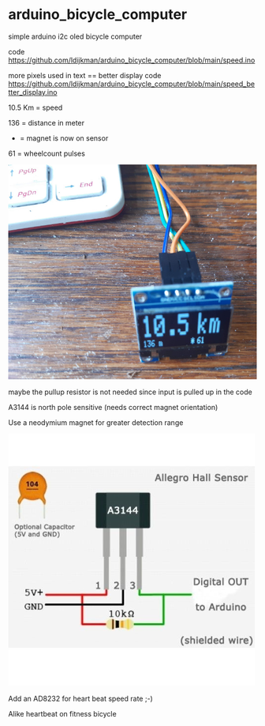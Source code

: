 # arduino_bicycle_computer
simple arduino i2c oled bicycle computer

code https://github.com/ldijkman/arduino_bicycle_computer/blob/main/speed.ino

more pixels used in text == better display
code https://github.com/ldijkman/arduino_bicycle_computer/blob/main/speed_better_display.ino

10.5 Km = speed

136 = distance in meter 

* = magnet is now on sensor

61 = wheelcount pulses

<img src="https://github.com/ldijkman/arduino_bicycle_computer/blob/main/oled_speed.jpg">

maybe the pullup resistor is not needed since input is pulled up in the code

A3144 is north pole sensitive (needs correct magnet orientation)

Use a neodymium magnet for greater detection range

<img src="https://github.com/ldijkman/arduino_bicycle_computer/blob/main/A3144_hall_effect.jpg">


Add an AD8232 for heart beat speed rate ;-)

Alike heartbeat on fitness  bicycle 
